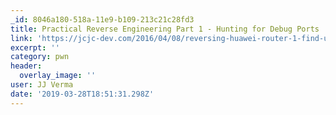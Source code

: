 ```yaml
---
_id: 8046a180-518a-11e9-b109-213c21c28fd3
title: Practical Reverse Engineering Part 1 - Hunting for Debug Ports
link: 'https://jcjc-dev.com/2016/04/08/reversing-huawei-router-1-find-uart/'
excerpt: ''
category: pwn
header:
  overlay_image: ''
user: JJ Verma
date: '2019-03-28T18:51:31.298Z'
---
```


